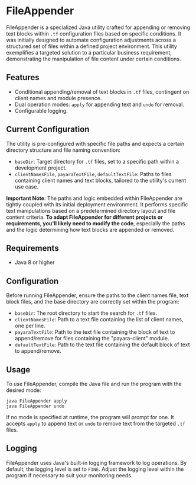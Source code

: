 # FileAppender

FileAppender is a specialized Java utility crafted for appending or removing text blocks within `.tf` configuration files based on specific conditions. It was initially designed to automate configuration adjustments across a structured set of files within a defined project environment. This utility exemplifies a targeted solution to a particular business requirement, demonstrating the manipulation of file content under certain conditions.

## Features

- Conditional appending/removal of text blocks in `.tf` files, contingent on client names and module presence.
- Dual operation modes: `apply` for appending text and `undo` for removal.
- Configurable logging.

## Current Configuration

The utility is pre-configured with specific file paths and expects a certain directory structure and file naming convention:

- `baseDir`: Target directory for `.tf` files, set to a specific path within a development project.
- `clientNamesFile`, `payaraTextFile`, `defaultTextFile`: Paths to files containing client names and text blocks, tailored to the utility's current use case.

**Important Note**: The paths and logic embedded within FileAppender are tightly coupled with its initial deployment environment. It performs specific text manipulations based on a predetermined directory layout and file content criteria. **To adapt FileAppender for different projects or requirements, you'll likely need to modify the code**, especially the paths and the logic determining how text blocks are appended or removed.

## Requirements

- Java 8 or higher

## Configuration

Before running FileAppender, ensure the paths to the client names file, text block files, and the base directory are correctly set within the program:

- `baseDir`: The root directory to start the search for `.tf` files.
- `clientNamesFile`: Path to a text file containing the list of client names, one per line.
- `payaraTextFile`: Path to the text file containing the block of text to append/remove for files containing the "payara-client" module.
- `defaultTextFile`: Path to the text file containing the default block of text to append/remove.

## Usage

To use FileAppender, compile the Java file and run the program with the desired mode:

```shell
java FileAppender apply
java FileAppender undo
```

If no mode is specified at runtime, the program will prompt for one. It accepts `apply` to append text or `undo` to remove text from the targeted `.tf` files.

## Logging

FileAppender uses Java's built-in logging framework to log operations. By default, the logging level is set to `FINE`. Adjust the logging level within the program if necessary to suit your monitoring needs.

